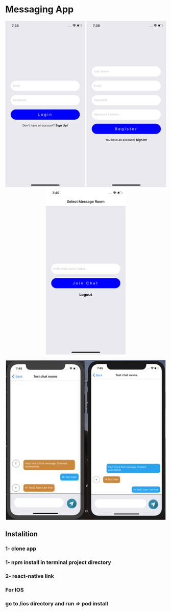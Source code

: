 # Messaging App
<p align="center">
<img src="ScreenImage/1.png" alt="alt text" width="250" height="520">
<img src="ScreenImage/2.png" alt="alt text" width="250" height="520">
<img src="ScreenImage/3.png" alt="alt text" width="250" height="520">
</p>
<p align="center">
  <img src="ScreenImage/4.png" alt="alt text" width="500" height="500">
</p>

## Instalition
### 1- clone app
### 1- npm install in terminal project directory
### 2- react-native link

### For IOS
### go to /ios directory and run  => pod install

